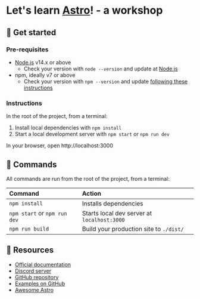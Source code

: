 # Let's learn [Astro](https://astro.build)! - a workshop

## 🚀 Get started

### Pre-requisites

- [Node.js](https://nodejs.org/en/) v14.x or above
  - Check your version with `node --version` and update at [Node.js](https://nodejs.org/en/)
- npm, ideally v7 or above
  - Check your version with `npm --version` and update [following these instructions](https://docs.npmjs.com/try-the-latest-stable-version-of-npm)

### Instructions

In the root of the project, from a terminal:
1. Install local dependencies with `npm install`
2. Start a local development server with `npm start` or `npm run dev`

In your browser, open http://localhost:3000

## 🧞 Commands

All commands are run from the root of the project, from a terminal:

| Command                      | Action                                      |
|:-----------------------------|:--------------------------------------------|
| `npm install`                | Installs dependencies                       |
| `npm start` or `npm run dev` | Starts local dev server at `localhost:3000` |
| `npm run build`              | Build your production site to `./dist/`     |

## 👀 Resources

- [Official documentation](https://docs.astro.build/)
- [Discord server](https://astro.build/chat)
- [GitHub repository](https://github.com/snowpackjs/astro)
- [Examples on GitHub](https://github.com/snowpackjs/astro/tree/main/examples)
- [Awesome Astro](https://github.com/one-aalam/awesome-astro)
